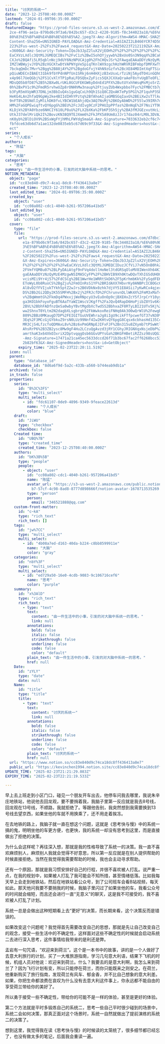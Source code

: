 ```yaml
---
title: "讨厌的系统一"
date: "2023-12-25T08:40:00.000Z"
lastmod: "2024-01-09T06:35:00.000Z"
draft: false
featuredImage: "https://prod-files-secure.s3.us-west-2.amazonaws.com/d7dbc101-8\
  2ce-4f96-ae1a-879bd6c9f3a6/842bc657-d3c2-4220-9185-f8c344023a18/%E6%80%9D%E8%\
  80%83%E5%BF%AB%E4%B8%8E%E6%85%A2.jpeg?X-Amz-Algorithm=AWS4-HMAC-SHA256&X-Amz-\
  Content-Sha256=UNSIGNED-PAYLOAD&X-Amz-Credential=ASIAZI2LB466YCR74D5O%2F20250\
  223%2Fus-west-2%2Fs3%2Faws4_request&X-Amz-Date=20250223T212119Z&X-Amz-Expires\
  =3600&X-Amz-Security-Token=IQoJb3JpZ2luX2VjEOH%2F%2F%2F%2F%2F%2F%2F%2F%2F%2Fw\
  EaCXVzLXdlc3QtMiJGMEQCIBs7%2FvC1z%2BwI5ohQYjyywb%2BxUo0Sn3N9qqX%2BCaFUMZ3IAiB\
  CXJo%2BQAfi5LR5qblnNcj9dUY6NzNPUCAjg0%2FhCHQvJSr%2FAwgaEAAaDDYzNzQyMzE4MzgwNS\
  IMZlWBWyjvJYD%2BzXGCKtwDtVAPNYgVe5piqTKnlWX9zgchHzhWRVRIBFmbpfDMFXwT9%2BsJbPx\
  7bckqQmDc7Mvr%2Bgg%2B88jAY%2F%2BgdoGfvjY4hN9zGzfx%2BcXE84MDImtXqFTSiosYgEMWce\
  pQiuWDECnIBAEt31bk9fbYPdnNPfUn1SRkj6nH4HXjzB3xUsxLrTziNj5AydTO4inGQhQbX7xOlA5\
  x4p96l7UeQGbj%2FS1CvXlYTP1pRaLFDSQbxZyFics5QXJCXXaQraAeF8sYvUgBTeOFLImtPerLeE\
  MDsQO5b8fD87%2B5%2BXw0LrUKL0GCUFEKGW6yDdnEd1PFX%2ButUYxhhWsqMsMjo5rZzHF%2FQwK\
  0h%2BxPV1c9%2FmdR5rvhwUZp8rONHhMw3naup%2FtjuyZUb4Wxpbbo7Fyc%2FMBCtb7gSFf6xjLb\
  b3FyR5mXVpWR37DNLjm3BbIuQ4s1guGqCxLh9Qh1SiQ8CZQxAKTePp5PG1%2F1quhP3SBdLJ7RqRK\
  HeKG4LAn2hfaQ9GpWy2ke4BIIdIHhYPztq%2BfAhoAIjaGMBSGqIaxG%2BEiXw2sT7lkw58rhRLDH\
  9nFT8%2BSNdlIyMlLhDK0fvLYBCW1bEAhjdQx3AQ7NsMj%2BKOyAbWD%2F55lw39IRh7dpJ3s5AfW\
  HM%2FaGQPEwiqftvQY6pgG%2BEU%2FcJdIvg9CzF2PHU2pPPfas%2BnNqE%2F7NsiYT9Ua3Rl16ay\
  KLDjk%2BYA0Ybze6NHCIY610LP8uU%2FLX2bXKa%2FbKP3Sh5jy%2BA3fMJGEzxutHcLiy05U9ax0\
  UtkJ37delMriQk2I%2BovzKN38Q9TEJXmm6%2FkJPX5A9Um8zJJr17daz04rLM0L3DVAJ3Qg6omO6\
  nK0yb%2BlDiOV9%2BSxWgFYjhMhLFWYdg5ma&X-Amz-Signature=7033632eb2cf6c74c401e4b9\
  fbfdce63db6d7a1ae132de0835eb5c67d69c9f33&X-Amz-SignedHeaders=host&x-id=GetObj\
  ect"
series:
  - "个人成长"
authors:
  - "陈猛"
tags:
  - "大脑"
categories:
  - "思考"
summary: "由一件生活中的小事，引发的对大脑中系统一的思考。"
NOTION_METADATA:
  object: "page"
  id: "cc83e840-d9c7-4ca1-8dc8-ff436413a8e7"
  created_time: "2023-12-25T08:40:00.000Z"
  last_edited_time: "2024-01-09T06:35:00.000Z"
  created_by:
    object: "user"
    id: "cc08a802-cdc1-4040-b261-957206a41bd5"
  last_edited_by:
    object: "user"
    id: "cc08a802-cdc1-4040-b261-957206a41bd5"
  cover:
    type: "file"
    file:
      url: "https://prod-files-secure.s3.us-west-2.amazonaws.com/d7dbc101-82ce-4f96-a\
        e1a-879bd6c9f3a6/842bc657-d3c2-4220-9185-f8c344023a18/%E6%80%9D%E8%80%8\
        3%E5%BF%AB%E4%B8%8E%E6%85%A2.jpeg?X-Amz-Algorithm=AWS4-HMAC-SHA256&X-Am\
        z-Content-Sha256=UNSIGNED-PAYLOAD&X-Amz-Credential=ASIAZI2LB466XWREIU3L\
        %2F20250223%2Fus-west-2%2Fs3%2Faws4_request&X-Amz-Date=20250223T212011Z\
        &X-Amz-Expires=3600&X-Amz-Security-Token=IQoJb3JpZ2luX2VjEOH%2F%2F%2F%2\
        F%2F%2F%2F%2F%2F%2FwEaCXVzLXdlc3QtMiJGMEQCIDuzJCfViJ7vN5OnB0hkZyR5jHxd%\
        2FVmfYQM8u07%2BLPyDAiAtgf9nFVq4dollHoNel3tdGRSqOloMV8IWenXh64KIrSr%2FAw\
        gaEAAaDDYzNzQyMzE4MzgwNSIMA5CyFP%2F%2BHVIB9Xh0KtwDQvTXhIGSdUHOGuG5gU%2F\
        vcisMIi9Yr4j57%2FdCSCg%2BE1WwrHe1WRRtSkD6%2F5pKrhmbKk%2FySqdFEKFEJhZudn\
        EToWyL0b8RuoCS%2BgZju%2FmOInRsS1YF%2BRIdAXX7HbvrKy0ANBPcICBOGc6xFzJzPcY\
        Al8vD2fFVIjukTYkh5ptZ2wJrs2B6VDkNx0zhk7djVY51E8ASii7yKwRCx4qjernM7iM0ry\
        DS%2Bb2Gi2QDy2K55SMFH%2Bx2j%2FRJcfD%2FChrunvnDLlWK4X%2FmM3xMaT4uD3A0%2B\
        v%2BqWmmtG%2FkmDq4PWxxjjWeRNpcyU3vEuOnOp9cjBXEHxZcY5fJrpCrY10yyTe%2FAdo\
        ga3KO1bkFoyoFguBT6AaTYaWZ1WscVJKgff%2FaJQvQ4RapD6HoPjibZ8YSv6KsFd8qyv8%\
        2BVL%2BbhFADfnzQeSa0wbyYBvtMgdbXcTwdSS2BbhxaZF8RTyLBI21UTv5Kj%2Fp%2BBwF\
        ww2ShnxT0YLtm2N2dagbXLsgbrgh%2FkWwkoxReiFNHq0Ak3O0wQrWlU%2FewgBfcp89%2F\
        809%2BBz0MKaugD7DP%2FEIGITGuUVEWhraJg8iIgU9cikFTfpcwefGT37vN30%2FNzI8iV\
        3Eq%2F3MCcGjGYbkuZ9rsN0LUz99Nnf4Iw2KHtvQY6pgG8Cqsx6cbhasHd135Cc%2BhF%2B\
        MR3CjS4LfzcfoQDMAxL8v%2Bz6xPmGRNpEJIFxFJF%2Bn315u8ZXymb7tPSwWtldJOAXds5\
        AhsRrP6%2B3ZB2ysc8Mw9gF4Hu2LCzuQgAvzd3jRY1CGhyJRIGNXqxNsjeDbP%2BCWm5%2B\
        amrthaK3x64XkO3xriX2DptvqqgOsb6GGvUPYsGa%2BKGFHBetiRZZsz98sUQG1kJDYxp&X\
        -Amz-Signature=17471a21ca45ec5633dccd26f71b3bc67fac2ff6268bcc53c51d897d\
        2b82bf63&X-Amz-SignedHeaders=host&x-id=GetObject"
      expiry_time: "2025-02-23T22:20:11.519Z"
  icon: null
  parent:
    type: "database_id"
    database_id: "8d6a6f9d-5a2c-433b-a560-b744eab9db1a"
  archived: false
  in_trash: false
  properties:
    series:
      id: "B%3C%3FS"
      type: "multi_select"
      multi_select:
        - id: "fdc61107-0de9-4896-9349-9feace22613d"
          name: "个人成长"
          color: "blue"
    draft:
      id: "JiWU"
      type: "checkbox"
      checkbox: false
    Created time:
      id: "UBQ%7B"
      type: "created_time"
      created_time: "2023-12-25T08:40:00.000Z"
    authors:
      id: "bK%3B%5B"
      type: "people"
      people:
        - object: "user"
          id: "cc08a802-cdc1-4040-b261-957206a41bd5"
          name: "陈猛"
          avatar_url: "https://s3-us-west-2.amazonaws.com/public.notion-static.com/775523\
            b7-57cf-4c98-8ad8-8777d898666f/notion-avatar-1678713535269.png"
          type: "person"
          person:
            email: "346521888@qq.com"
    custom-front-matter:
      id: "c~kA"
      type: "rich_text"
      rich_text: []
    tags:
      id: "jw%7CC"
      type: "multi_select"
      multi_select:
        - id: "4b08a7ed-d163-40da-b224-c8bb8599911e"
          name: "大脑"
          color: "gray"
    categories:
      id: "nbY%3F"
      type: "multi_select"
      multi_select:
        - id: "ed729a50-16e0-4cdb-9083-9c106716cef6"
          name: "思考"
          color: "purple"
    summary:
      id: "x%3AlD"
      type: "rich_text"
      rich_text:
        - type: "text"
          text:
            content: "由一件生活中的小事，引发的对大脑中系统一的思考。"
            link: null
          annotations:
            bold: false
            italic: false
            strikethrough: false
            underline: false
            code: false
            color: "default"
          plain_text: "由一件生活中的小事，引发的对大脑中系统一的思考。"
          href: null
    Date:
      id: "zYLY"
      type: "date"
      date: null
    Name:
      id: "title"
      type: "title"
      title:
        - type: "text"
          text:
            content: "讨厌的系统一"
            link: null
          annotations:
            bold: false
            italic: false
            strikethrough: false
            underline: false
            code: false
            color: "default"
          plain_text: "讨厌的系统一"
          href: null
  url: "https://www.notion.so/cc83e840d9c74ca18dc8ff436413a8e7"
  public_url: "https://kevinchen1994.notion.site/cc83e840d9c74ca18dc8ff436413a8e7"
UPDATE_TIME: "2025-02-23T21:21:29.083Z"
EXPIRY_TIME: "2025-02-23T22:21:19.533Z"

---
```

<link rel="stylesheet" href="https://cdn.jsdelivr.net/npm/katex@0.16.2/dist/katex.min.css" integrity="sha384-bYdxxUwYipFNohQlHt0bjN/LCpueqWz13HufFEV1SUatKs1cm4L6fFgCi1jT643X" crossorigin="anonymous">


早上去上班走到小区门口，碰见一个朋友开车出去，他停车问我去哪里，我说朱辛庄地铁站，他说他去回龙观，要不要捎着我，我脑子里第一反应就是我去8号线，回龙观在13号线，不顺路，我就拒绝了。等跟他告别，我突然想到我需要换到13号线去望京西，如果坐他的车就不用换乘了，还不用走着挨冻。


在去地铁的路上，我脑子就一直在想这个问题，这就是《思考快与慢》中的系统一搞的鬼，明明坐他的车更方便，也更快，我的系统一却没有思考到这里，而是直接做出了拒绝的决策。


为什么会这样呢？再往深入想，那就是我的性格导致了系统一的决策。我一直不喜欢麻烦别人，麻烦别人我就会觉得不好意思，所以第一反应就是在别人提供帮助的时候直接拒绝。当然在我觉得我需要帮助的时候，我也会主动寻求帮助。


还有一个原因，那就是我习惯安排好自己的行程，并很不喜欢被人打乱。说严重一点，在我的规划中，如果被人打乱了我可能会不知所措，甚至情绪低落。比如我每天早上会走到地铁站，然后在地铁站看公众号，到了公司班车会看B站视频，每天如此。那天他问我要不要捎我的时候，我脑子里闪过了如果坐他的车，我看公众号的时间就会缩短，而且还会进行一直“无意义”的聊天，这是我不可接受的，我不喜欢被人打乱了计划。


系统一总是会做出这种短期看上去“更好”的决策，而长期来看，这个决策反而是错误的。


如果改变这个问题呢？我觉得首先需要改变自己的思想，那就是先让自己改变自己的观念，接受一些生活中的不确定性，这样面对这些不确定性的时候就会启动系统二去进行深入思考，这件事情给我带来的是利还是弊。


孟岩有一句咒语，“欢迎来到荷兰”。这个是一本书中的故事，讲的是一个人做好了去意大利旅行的计划，买了一大堆旅游指南，学习几句意大利语，结果下飞机的时候，机组人员对他说：欢迎来到荷兰。什么？我要去的是意大利啊，我怎么来到荷兰了？因为飞行计划有变，所以只能停在荷兰，而你只能既来之则安之。在荷兰，他重新购买了旅行指南，发现荷兰有风车、郁金香，并不比自己想象的意大利差。如果，你把生命都浪费在哀叹为什么没有去意大利这件事上，你永远都不能自由的享受荷兰带给你的美好了。


所以勇于接受一些不确定性，带给你的可能不是一样的体验，甚至是更好的体验。


第二个方法就是平时多锻炼自己的系统二，思考一些自己平时很少碰到的场景中，系统二会如何决策，那真正面对这个场景时，系统一自然就做出了提前演练的系统二的决策了。


想到这里，我觉得我在读《思考快与慢》的时候读的太笼统了，很多细节都已经忘了，也没有做太多的笔记，后面我会重读一遍。

